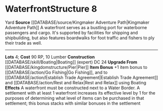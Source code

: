 ﻿---
cost: 90 RP, 10 Lumber
id: '74'
level: '8'
name: Waterfront
rarity: Common
rus_type_level: null
source: '[[DATABASE/source/Kingmaker Adventure Path|Kingmaker Adventure Path]]'
trait:
- '[[DATABASE/trait/Yard|Yard]]'
type: Kingdom Structure

---
# Waterfront<span class="item-type">Structure 8</span>

<span class="item-trait">Yard</span>
**Source** [[DATABASE/source/Kingmaker Adventure Path|Kingmaker Adventure Path]]
A waterfront serves as a bustling port for waterborne passengers and cargo. It's supported by facilities for shipping and shipbuilding, but also features boardwalks for foot traffic and fishers to ply their trade as well.

---
**Lots** 4; **Cost** 90 RP, 10 Lumber
**Construction** [[DATABASE/skill/Boating|Boating]] (expert) DC 24
**Upgrade From** [[DATABASE/kingdomstructure/Pier|Pier]]
**Item Bonus** +1 item bonus to [[DATABASE/action/Go Fishing|Go Fishing]], and to [[DATABASE/action/Establish Trade Agreement|Establish Trade Agreement]] and [[DATABASE/action/Rest and Relax|Rest and Relax]] using Boating
**Effects** A waterfront must be constructed next to a Water Border. A settlement with at least 1 waterfront increases its effective level by 1 for the purposes of determining what level of items can be purchased in that settlement; this bonus stacks with similar bonuses in the settlement